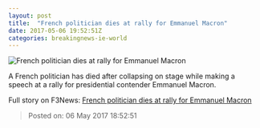 ```yaml
---
layout: post
title:  "French politician dies at rally for Emmanuel Macron"
date: 2017-05-06 19:52:51Z
categories: breakingnews-ie-world
---
```


![French politician dies at rally for Emmanuel Macron](http://www.breakingnews.ie/remote/media.central.ie/media/images/c/CorrineErhelFrenchMPdiesMay2017_large.jpg?width=600&s=bn-788570)

A French politician has died after collapsing on stage while making a speech at a rally for presidential contender Emmanuel Macron.


Full story on F3News: [French politician dies at rally for Emmanuel Macron](http://www.f3nws.com/n/KsRSjD)

> Posted on: 06 May 2017 18:52:51
